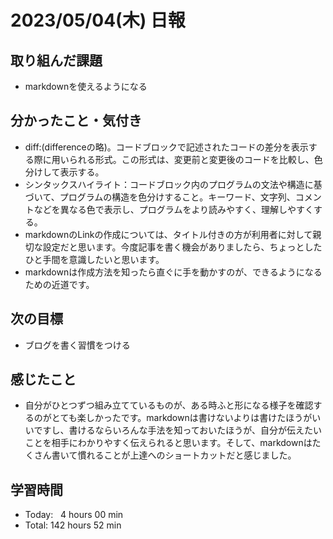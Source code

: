 # 2023/05/04(木) 日報
## 取り組んだ課題
- markdownを使えるようになる

## 分かったこと・気付き
- diff:(differenceの略)。コードブロックで記述されたコードの差分を表示する際に用いられる形式。この形式は、変更前と変更後のコードを比較し、色分けして表示する。
- シンタックスハイライト：コードブロック内のプログラムの文法や構造に基づいて、プログラムの構造を色分けすること。キーワード、文字列、コメントなどを異なる色で表示し、プログラムをより読みやすく、理解しやすくする。
- markdownのLinkの作成については、タイトル付きの方が利用者に対して親切な設定だと思います。今度記事を書く機会がありましたら、ちょっとしたひと手間を意識したいと思います。
- markdownは作成方法を知ったら直ぐに手を動かすのが、できるようになるための近道です。

## 次の目標
- ブログを書く習慣をつける

## 感じたこと
- 自分がひとつずつ組み立てているものが、ある時ふと形になる様子を確認するのがとても楽しかったです。markdownは書けないよりは書けたほうがいいですし、書けるならいろんな手法を知っておいたほうが、自分が伝えたいことを相手にわかりやすく伝えられると思います。そして、markdownはたくさん書いて慣れることが上達へのショートカットだと感じました。

## 学習時間
- Today:&nbsp;&nbsp;&nbsp;4 hours 00 min
- Total: 142 hours 52 min
